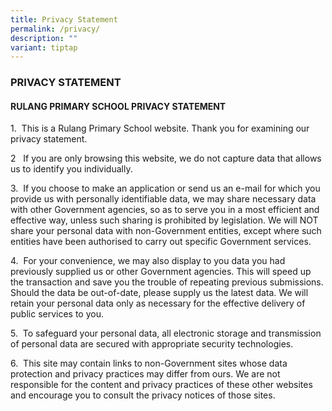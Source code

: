 ```yaml
---
title: Privacy Statement
permalink: /privacy/
description: ""
variant: tiptap
---
```

<h3><strong>PRIVACY STATEMENT</strong></h3>
<h4><strong>RULANG PRIMARY SCHOOL PRIVACY STATEMENT</strong></h4>
<p>1.&nbsp; This is a Rulang Primary School website. Thank you for examining
our privacy statement.&nbsp; &nbsp;</p>
<p>2&nbsp;&nbsp; If you are only browsing this website, we do not capture
data that allows us to identify you individually.&nbsp;&nbsp; &nbsp;</p>
<p>3.&nbsp; If you choose to make an application or send us an e-mail for
which you provide us with personally identifiable data, we may share necessary
data with other Government agencies, so as to serve you in a most efficient
and effective way, unless such sharing is prohibited by legislation. We
will NOT share your personal data with non-Government entities, except
where such entities have been authorised to carry out specific Government
services.&nbsp;</p>
<p>4.&nbsp; For your convenience, we may also display to you data you had
previously supplied us or other Government agencies. This will speed up
the transaction and save you the trouble of repeating previous submissions.
Should the data be out-of-date, please supply us the latest data. We will
retain your personal data only as necessary for the effective delivery
of public services to you.&nbsp;</p>
<p>5.&nbsp; To safeguard your personal data, all electronic storage and transmission
of personal data are secured with appropriate security technologies. &nbsp;</p>
<p>6.&nbsp; This site may contain links to non-Government sites whose data
protection and privacy practices may differ from ours. We are not responsible
for the content and privacy practices of these other websites and encourage
you to consult the privacy notices of those sites.</p>
<p>&nbsp;</p>